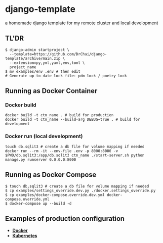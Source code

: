 # django-template
a homemade django template for my remote cluster and local development 

## TL'DR
```shell
$ django-admin startproject \
  --template=https://github.com/DrChai/django-template/archive/main.zip \
  --extension=py,yml,yaml,env,toml \
  project_name  
$ mv examples/env .env # then edit
# Generate up-to-date lock file: pdm lock / poetry lock

```
## Running as Docker Container
### Docker build
```shell
docker build -t ctn_name . # build for production
docker build -t ctn_name --build-arg DEBUG=true . # build for development
```
### Docker run (local development)
```shell
touch db.sqlit3 # create a db file for volume mapping if needed
docker run --rm -it --env-file .env -p 8000:8000 -v $PWD/db.sqlit3:/app/db.sqlit3 ctn_name ./start-server.sh python manage.py runserver 0.0.0.0:8000
```
## Running as Docker Compose
```shell
$ touch db.sqlit3 # create a db file for volume mapping if needed
$ cp examples/settings_override.dev.py ./docker.settings_override.py
$ cp examples/docker-compose.override.dev.yml docker-compose.override.yml
$ docker-compose up --build -d
```
## Examples of production configuration
* [**Docker**](https://github.com/DrChai/django-template/tree/main/examples/docker)
* [**Kubernetes**](https://github.com/DrChai/django-template/tree/main/examples/k8s)